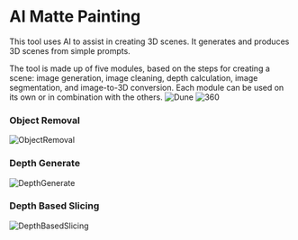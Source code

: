# AI Matte Painting
This tool uses AI to assist in creating 3D scenes. It generates and produces 3D scenes from simple prompts.

The tool is made up of five modules, based on the steps for creating a scene: image generation, image cleaning, depth calculation, image segmentation, and image-to-3D conversion. Each module can be used on its own or in combination with the others.
![Dune](https://github.com/user-attachments/assets/4f8ac793-139b-42cf-b26f-76f56a0f4c81)
![360](https://github.com/user-attachments/assets/0f6af19c-1b9d-48ab-95b2-5dfdea5d9f8b)


### Object Removal
![ObjectRemoval](https://github.com/user-attachments/assets/769854b5-fa0a-4eb0-8f2f-6c4dcfb6a48a)

### Depth Generate
![DepthGenerate](https://github.com/user-attachments/assets/22c7bf49-7aa0-46ce-9177-43172e3d7e61)

### Depth Based Slicing
![DepthBasedSlicing](https://github.com/user-attachments/assets/5073b0a4-1958-4df6-81d8-ae49721a6436)
